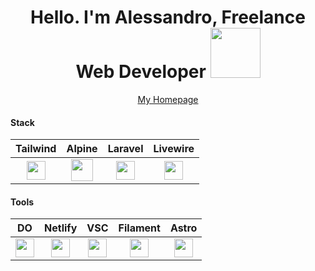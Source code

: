 ###
<div align="center">
   <h1>Hello. I'm Alessandro, Freelance Web Developer <img src="https://media.giphy.com/media/pPzjpxJXa0pna/giphy.gif" width="80px"> </h1>
   
   <a href="https://talale.it" target="_blank">
      My Homepage
   </a>
</div>

#### Stack
| Tailwind  | Alpine | Laravel | Livewire |
| :-------------: | :-------------: | :-------------: | :-------------: |
| <img height="30px" width="30px" src="https://cdn.svgporn.com/logos/tailwindcss-icon.svg">  | <img width="35px" src="https://cdn.svgporn.com/logos/alpinejs-icon.svg"> |  <img height="30px" src="https://cdn.svgporn.com/logos/laravel.svg"> |  <img height="30px" src="https://laravel-livewire.com/img/twitter.png"> |

#### Tools
| DO | Netlify | VSC | Filament | Astro |
| :-------------: | :-------------: | :-------------: | :-------------: | :-------------: |
| <img height="30px" src="https://cdn.svgporn.com/logos/digital-ocean.svg">  | <img height="30px" src="https://cdn.svgporn.com/logos/netlify.svg"> |  <img height="30px" src="https://cdn.svgporn.com/logos/visual-studio-code.svg"> |  <img height="30px" src="https://user-images.githubusercontent.com/41773797/131910226-676cb28a-332d-4162-a6a8-136a93d5a70f.png"> | <img height="30px" src="https://cdn.svgporn.com/logos/astro.svg"> |
